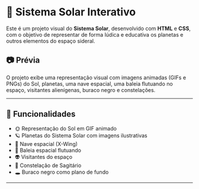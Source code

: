 # 🌌 Sistema Solar Interativo

Este é um projeto visual do **Sistema Solar**, desenvolvido com **HTML** e **CSS**, com o objetivo de representar de forma lúdica e educativa os planetas e outros elementos do espaço sideral.

## 📷 Prévia

O projeto exibe uma representação visual com imagens animadas (GIFs e PNGs) do Sol, planetas, uma nave espacial, uma baleia flutuando no espaço, visitantes alienígenas, buraco negro e constelações.

---

## 🚀 Funcionalidades

- 🌞 Representação do Sol em GIF animado
- 🪐 Planetas do Sistema Solar com imagens ilustrativas
- 🚀 Nave espacial (X-Wing)
- 🐋 Baleia espacial flutuando
- 👽 Visitantes do espaço
- 🌌 Constelação de Sagitário
- 🕳️ Buraco negro como plano de fundo

---


